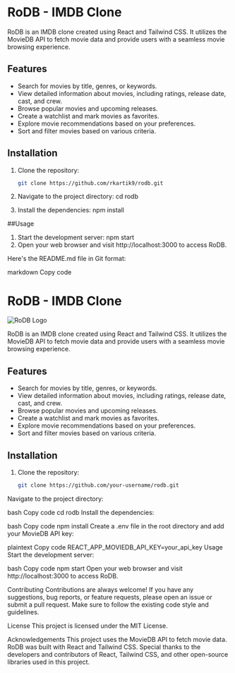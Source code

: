 # RoDB - IMDB Clone


RoDB is an IMDB clone created using React and Tailwind CSS. It utilizes the MovieDB API to fetch movie data and provide users with a seamless movie browsing experience.

## Features

- Search for movies by title, genres, or keywords.
- View detailed information about movies, including ratings, release date, cast, and crew.
- Browse popular movies and upcoming releases.
- Create a watchlist and mark movies as favorites.
- Explore movie recommendations based on your preferences.
- Sort and filter movies based on various criteria.

## Installation

1. Clone the repository:

   ```bash
   git clone https://github.com/rkartik9/rodb.git
2. Navigate to the project directory:
    cd rodb
3. Install the dependencies:
    npm install

##Usage
1. Start the development server:
    npm start
2. Open your web browser and visit http://localhost:3000 to access RoDB.


Here's the README.md file in Git format:

markdown
Copy code
# RoDB - IMDB Clone

![RoDB Logo](/path/to/logo.png)

RoDB is an IMDB clone created using React and Tailwind CSS. It utilizes the MovieDB API to fetch movie data and provide users with a seamless movie browsing experience.

## Features

- Search for movies by title, genres, or keywords.
- View detailed information about movies, including ratings, release date, cast, and crew.
- Browse popular movies and upcoming releases.
- Create a watchlist and mark movies as favorites.
- Explore movie recommendations based on your preferences.
- Sort and filter movies based on various criteria.

## Installation

1. Clone the repository:

   ```bash
   git clone https://github.com/your-username/rodb.git
Navigate to the project directory:

bash
Copy code
cd rodb
Install the dependencies:

bash
Copy code
npm install
Create a .env file in the root directory and add your MovieDB API key:

plaintext
Copy code
REACT_APP_MOVIEDB_API_KEY=your_api_key
Usage
Start the development server:

bash
Copy code
npm start
Open your web browser and visit http://localhost:3000 to access RoDB.

Contributing
Contributions are always welcome! If you have any suggestions, bug reports, or feature requests, please open an issue or submit a pull request. Make sure to follow the existing code style and guidelines.

License
This project is licensed under the MIT License.

Acknowledgements
This project uses the MovieDB API to fetch movie data.
RoDB was built with React and Tailwind CSS.
Special thanks to the developers and contributors of React, Tailwind CSS, and other open-source libraries used in this project.

